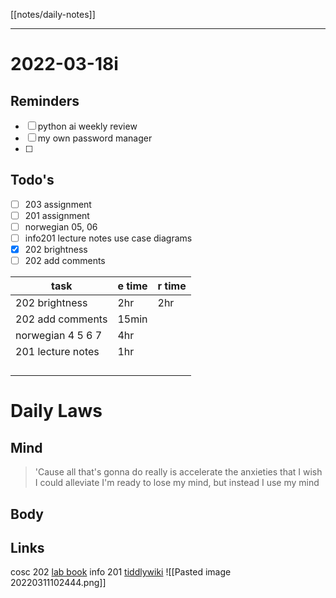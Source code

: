 [[notes/daily-notes]]

---

# 2022-03-18i
## Reminders
- [ ] python ai weekly review
- [ ] my own password manager
- [ ] 

## Todo's
- [ ] 203 assignment
- [ ] 201 assignment
- [ ] norwegian 05, 06
- [ ] info201 lecture notes use case diagrams
- [x] 202 brightness
- [ ] 202 add comments 

| task                     | e time | r time |
| -------------------------| ------ | -------|
| 202 brightness           | 2hr    | 2hr    |
| 202 add comments         | 15min  |        |
| norwegian 4 5 6 7        | 4hr    |        |
| 201 lecture notes        | 1hr    |        |
|                          |        |        |
|                          |        |        |
|                          |        |        |
|                          |        |        |

# Daily Laws
## Mind
> 'Cause all that's gonna do really is accelerate the anxieties that I wish I could alleviate
> I'm ready to lose my mind, but instead I use my mind

## Body

## Links
cosc 202 [lab book](https://cosc202.cspages.otago.ac.nz/lab-book/COSC202LabBook.pdf)
info 201 [tiddlywiki](https://isgb.otago.ac.nz/infosci/INFO201/labs_release/raw/master/output/info201_labs.html#%2FLabs%2FLab%2002%2FLab%202%3A%20Git%20and%20GitBucket:%5B%5B%2FLabs%2FLab%2002%2FLab%202%3A%20Git%20and%20GitBucket%5D%5D)
![[Pasted image 20220311102444.png]]